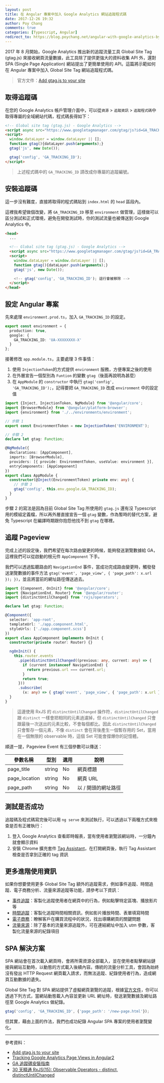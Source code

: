 ```yaml
---
layout: post
title: 在 Angular 專案中加入 Google Analytics 網站追蹤程式碼
date: 2017-12-26 19:32
author: Poy Chang
comments: true
categories: [Typescript, Angular]
redirect_to: https://blog.poychang.net/angular-with-google-analytics-by-global-site-tag-aka-gtag-js/
---
```


2017 年 8 月開始，Google Analytics 推出新的追蹤流量工具 Global Site Tag (gtag.js) 來接收網頁流量數據，此工具除了提供更強大的資料收集 API 外，還對 SPA (Single Page Application) 網站提出了更簡單使用的 API。這篇將示範如何在 Angular 專案中加入 Global Site Tag 網站追蹤程式碼。

>官方文件：[Add gtag.js to your site](https://developers.google.com/analytics/devguides/collection/gtagjs/)
 
## 取得追蹤碼

在您的 Google Analytics 帳戶管理介面中，可以從`資源` > `追蹤資訊` > `追蹤程式碼`中取得專屬的全域網站代碼，程式碼長得如下：

```html
<!-- Global site tag (gtag.js) - Google Analytics -->
<script async src="https://www.googletagmanager.com/gtag/js?id=GA_TRACKING_ID"></script>
<script>
  window.dataLayer = window.dataLayer || [];
  function gtag(){dataLayer.push(arguments);}
  gtag('js', new Date());

  gtag('config', 'GA_TRACKING_ID');
</script>
```

>上述程式碼中的 `GA_TRACKING_ID` 請改成你專屬的追蹤編號。

## 安裝追蹤碼

這一步沒有難度，直接將取得的程式碼貼到 `index.html` 的 `head` 區段內。

這裡我希望做個改變，將 `GA_TRACKING_ID` 移至 `environment` 做管理，這樣做可以區分測試和正式環境，避免在開發測試時，你的測試流量也被傳送到 Google Analytics 中。

```html
<head>
  ...

  <!-- Global site tag (gtag.js) - Google Analytics -->
  <script async src="https://www.googletagmanager.com/gtag/js?id=GA_TRACKING_ID"></script>
  <script>
    window.dataLayer = window.dataLayer || [];
    function gtag(){dataLayer.push(arguments);}
    gtag('js', new Date());

    <!-- gtag('config', 'GA_TRACKING_ID'); 這行會被移除 -->
  </script>
</head>
```

## 設定 Angular 專案

先來處理 `environment.prod.ts`，加入 `GA_TRACKING_ID` 的設定。

```typescript
export const environment = {
  production: true,
  google: {
    GA_TRACKING_ID: 'UA-XXXXXXXX-X'
  }
};
```

接著修改 `app.module.ts`，主要處理 3 件事情：

1. 使用 `InjectionToken`的方式提供 `environment` 服務，方便專案之後的使用
2. 在外層宣告一個型別為 `Funtion` 的變數 `gtag`（後面再說明為甚麼）
3. 在 `AppModule` 的 `constructor` 中執行 `gtag('config', 'GA_TRACKING_ID');`，記得要把 `GA_TRACKING_ID` 改成 `environment` 中的設定值

```typescript
import {Inject, InjectionToken, NgModule} from '@angular/core';
import {BrowserModule} from '@angular/platform-browser';
import {environment} from './../environments/environment';

// 步驟 1
export const EnvironmentToken = new InjectionToken('ENVIRONMENT');

// 步驟 2
declare let gtag: Function;

@NgModule({
  declarations: [AppComponent],
  imports: [BrowserModule],
  providers: [{ provide: EnvironmentToken, useValue: environment }],
  entryComponents: [AppComponent]
})
export class AppModule {
  constructor(@Inject(EnvironmentToken) private env: any) {
    // 步驟 3
    gtag('config', this.env.google.GA_TRACKING_ID);
  }
}
```

步驟 2 的寫法是因為目前 Global Site Tag 所使用的 `gtag.js` 還有沒 Typescript 用的模組定義檔，所以再外層直接宣告一個 `gtag` 變數，作為暫時的替代方案，避免 Typescript 在編譯時期跟你抱怨他找不到 `gtag` 在哪裡。

## 追蹤 Pageview

完成上述的設定後，我們希望在每次路由變更的時候，能夠發送瀏覽數據給 GA，這裡我們可以從啟動的根元件 `AppComponent` 下手。

我們可以透過監聽路由的 `NavigationEnd` 事件，當成功完成路由變更時，觸發發送瀏覽數據的事件方法 `gtag('event', 'page_view', { 'page_path': x.url }); })`，並且將當前的網址路徑傳送過去。

```typescript
import {Component, OnInit} from '@angular/core';
import {NavigationEnd, Router} from '@angular/router';
import {distinctUntilChanged} from 'rxjs/operators';

declare let gtag: Function;

@Component({
  selector: 'app-root',
  templateUrl: './app.component.html',
  styleUrls: ['./app.component.scss']
})
export class AppComponent implements OnInit {
  constructor(private router: Router) {}

  ngOnInit() {
    this.router.events
      .pipe(distinctUntilChanged((previous: any, current: any) => {
        if (current instanceof NavigationEnd) {
          return previous.url === current.url;
        }
        return true;
      }))
      .subscribe(
        (x: any) => { gtag('event', 'page_view', { 'page_path': x.url }); });
  }
}
```

>這邊使用 RxJS 的 `distinctUntilChanged` 操作符，`distinctUntilChanged` 跟 `distinct` 一樣會把相同的元素過濾掉，但 `distinctUntilChanged` 只會跟最後一次送出的元素比較，不會每個都比。因此 `distinctUntilChanged` 只會暫存一個元素，不像 `distinct` 會在背後產生一個暫存用的 Set，當用在一個無限的 observable 時，這個 Set 可能會撐爆你的記憶體。

順道一提，Pageview Event 有三個參數可以傳送：

<table class="table table-striped">
<thead>
  <tr>
    <th>參數名稱</th>
	<th>型別</th>
	<th>選用</th>
	<th>說明</th>
  </tr>
</thead>
<tbody>
  <tr>
    <td>page_title</td>
	<td>string</td>
	<td>No</td>
	<td>網頁標題</td>
  </tr>
  <tr>
    <td>page_location</td>
	<td>string</td>
	<td>No</td>
	<td>網頁 URL</td>
  </tr>
  <tr>
    <td>page_path</td>
	<td>string</td>
	<td>No</td>
	<td>以 / 開頭的網址路徑</td>
  </tr>
</tbody>
</table>

## 測試是否成功

追蹤碼及程式碼寫完後可以用 `ng serve` 來測試執行，可以透過以下兩種方式來檢查是否有正確執行：

1. 登入 Google Analytics 查看即時報表，當有使用者瀏覽該網站時，一分鐘內就會顯示資料
2. 安裝 Chrome 擴充套件 [Tag Assistant](https://chrome.google.com/webstore/detail/tag-assistant-by-google/kejbdjndbnbjgmefkgdddjlbokphdefk?hl=zh-TW)，在打開網頁後，執行 Tag Assistant 檢查是否拿到正確的 tag 資訊

## 更多進階使用資訊

如果你想要使用更多 Global Site Tag 額外的追蹤需求，例如事件追蹤、時間追蹤、電子商務分析、流量來源追蹤等功能，請參考以下資訊：

* [事件追蹤](https://developers.google.com/analytics/devguides/collection/gtagjs/events)：客製化追蹤使用者在網頁中的行為，例如點擊特定區塊、播放影片等
* [時間追蹤](https://developers.google.com/analytics/devguides/collection/gtagjs/user-timings)：客製化追蹤時間相關資訊，例如影片播放時間、表單填寫時間
* [電子商務](https://developers.google.com/analytics/devguides/collection/gtagjs/enhanced-ecommerce)：瞭解客戶在購買流程中的狀況，找出導購網頁的關鍵問題
* [流量來源](https://support.google.com/analytics/answer/1033867?hl=zh-Hant)：除了基本的流量來源追蹤外，可在連結網址中加入 utm 參數，客製化流量來源的紀錄項目

## SPA 解決方案 

SPA 網站會在首次載入網頁時，會將所需資源全部載入，並在使用者點擊網站鏈接與網站互動時，以動態的方式載入後續內容。傳統的流量分析工具，會因為始終沒有發出 HTTP Request 網頁載入請求，而無法追蹤、紀錄使用者行為，造成網頁互動數據的遺失。 

Global Site Tag 對 SPA 網站提供了虛擬網頁瀏覽的追蹤，根據[官方文件](https://developers.google.com/analytics/devguides/collection/gtagjs/single-page-applications)，你可以透過下列方式，當網站動態載入內容並更新 URL 網址時，發送瀏覽數據及網址路徑至 Google Analytics 做紀錄。

```javascript
gtag('config', 'GA_TRACKING_ID', {'page_path': '/new-page.html'});
```

但其實，藉由上面的作法，我們也成功紀錄 Angular SPA 專案的使用者瀏覽變化。

----------

參考資料：

* [Add gtag.js to your site](https://developers.google.com/analytics/devguides/collection/gtagjs/)
* [Tracking Google Analytics Page Views in Angular2](https://stackoverflow.com/questions/37655898/tracking-google-analytics-page-views-in-angular2)
* [GA 追蹤碼安裝指南](https://training.pada-x.com/docs/article.jsp?key=google-analytics-tracking-code)
* [30 天精通 RxJS(15): Observable Operators - distinct, distinctUntilChanged](https://ithelp.ithome.com.tw/articles/10188194)


